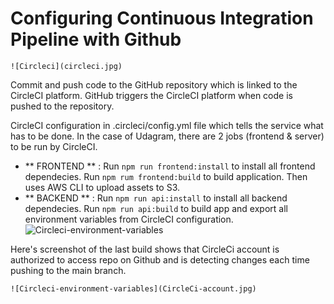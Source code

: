 # Configuring Continuous Integration Pipeline with Github

    ![Circleci](circleci.jpg)

Commit and push code to the GitHub repository which is linked to the CircleCI platform. GitHub triggers the CircleCI platform when code is pushed to the repository.

CircleCI configuration in  .circleci/config.yml file which tells the service what has to be done. In the case of Udagram, there are 2 jobs (frontend & server) to be run by CircleCI.

- ** FRONTEND ** :
    Run `npm run frontend:install` to install all frontend dependecies.
    Run `npm rum frontend:build` to build application.
    Then uses AWS CLI to upload assets to S3.
- ** BACKEND ** :
    Run `npm run api:install` to install all backend dependecies.
    Run `npm run api:build` to build app and export all environment variables from CircleCI configuration.
    ![Circleci-environment-variables](04-Circleci-environment-variables.png)

Here's screenshot of the last build shows that CircleCi account is authorized to access repo on Github and is detecting changes each time  pushing to the main branch.

    ![Circleci-environment-variables](CircleCi-account.jpg)